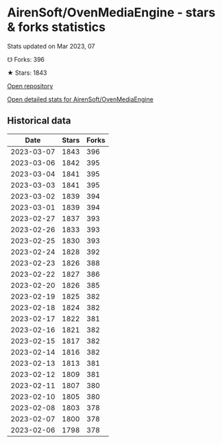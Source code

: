 # AirenSoft/OvenMediaEngine - stars & forks statistics

Stats updated on Mar 2023, 07

☋ Forks: 396

★ Stars: 1843

[Open repository](https://github.com/AirenSoft/OvenMediaEngine)

[Open detailed stats for AirenSoft/OvenMediaEngine](https://reviewgithub.com/rep/AirenSoft/OvenMediaEngine)

## Historical data
| Date | Stars | Forks |
|------|-------|-------|
| 2023-03-07 | 1843 | 396 | 
| 2023-03-06 | 1842 | 395 | 
| 2023-03-04 | 1841 | 395 | 
| 2023-03-03 | 1841 | 395 | 
| 2023-03-02 | 1839 | 394 | 
| 2023-03-01 | 1839 | 394 | 
| 2023-02-27 | 1837 | 393 | 
| 2023-02-26 | 1833 | 393 | 
| 2023-02-25 | 1830 | 393 | 
| 2023-02-24 | 1828 | 392 | 
| 2023-02-23 | 1826 | 388 | 
| 2023-02-22 | 1827 | 386 | 
| 2023-02-20 | 1826 | 385 | 
| 2023-02-19 | 1825 | 382 | 
| 2023-02-18 | 1824 | 382 | 
| 2023-02-17 | 1822 | 381 | 
| 2023-02-16 | 1821 | 382 | 
| 2023-02-15 | 1817 | 382 | 
| 2023-02-14 | 1816 | 382 | 
| 2023-02-13 | 1813 | 381 | 
| 2023-02-12 | 1809 | 381 | 
| 2023-02-11 | 1807 | 380 | 
| 2023-02-10 | 1805 | 380 | 
| 2023-02-08 | 1803 | 378 | 
| 2023-02-07 | 1800 | 378 | 
| 2023-02-06 | 1798 | 378 | 


